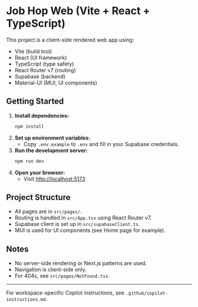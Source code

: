 # Job Hop Web (Vite + React + TypeScript)

This project is a client-side rendered web app using:
- Vite (build tool)
- React (UI framework)
- TypeScript (type safety)
- React Router v7 (routing)
- Supabase (backend)
- Material-UI (MUI, UI components)

## Getting Started

1. **Install dependencies:**
   ```bash
   npm install
   ```
2. **Set up environment variables:**
   - Copy `.env.example` to `.env` and fill in your Supabase credentials.
3. **Run the development server:**
   ```bash
   npm run dev
   ```
4. **Open your browser:**
   - Visit [http://localhost:5173](http://localhost:5173)

## Project Structure
- All pages are in `src/pages/`.
- Routing is handled in `src/App.tsx` using React Router v7.
- Supabase client is set up in `src/supabaseClient.ts`.
- MUI is used for UI components (see Home page for example).

## Notes
- No server-side rendering or Next.js patterns are used.
- Navigation is client-side only.
- For 404s, see `src/pages/NotFound.tsx`.

---

For workspace-specific Copilot instructions, see `.github/copilot-instructions.md`.
